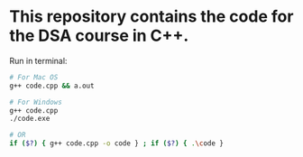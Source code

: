 # This repository contains the code for the DSA course in C++.

Run in terminal:
  ```bash
  # For Mac OS
  g++ code.cpp && a.out

  # For Windows
  g++ code.cpp
  ./code.exe

  # OR
  if ($?) { g++ code.cpp -o code } ; if ($?) { .\code }
  ```